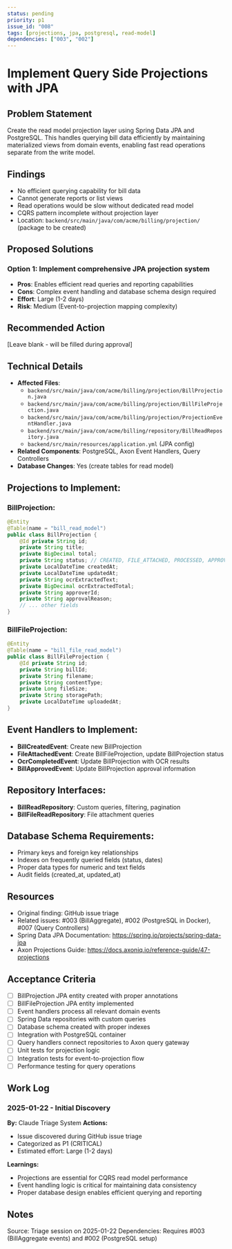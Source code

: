 ```yaml
---
status: pending
priority: p1
issue_id: "008"
tags: [projections, jpa, postgresql, read-model]
dependencies: ["003", "002"]
---
```


# Implement Query Side Projections with JPA

## Problem Statement
Create the read model projection layer using Spring Data JPA and PostgreSQL. This handles querying bill data efficiently by maintaining materialized views from domain events, enabling fast read operations separate from the write model.

## Findings
- No efficient querying capability for bill data
- Cannot generate reports or list views
- Read operations would be slow without dedicated read model
- CQRS pattern incomplete without projection layer
- Location: `backend/src/main/java/com/acme/billing/projection/` (package to be created)

## Proposed Solutions

### Option 1: Implement comprehensive JPA projection system
- **Pros**: Enables efficient read queries and reporting capabilities
- **Cons**: Complex event handling and database schema design required
- **Effort**: Large (1-2 days)
- **Risk**: Medium (Event-to-projection mapping complexity)

## Recommended Action
[Leave blank - will be filled during approval]

## Technical Details
- **Affected Files**:
  - `backend/src/main/java/com/acme/billing/projection/BillProjection.java`
  - `backend/src/main/java/com/acme/billing/projection/BillFileProjection.java`
  - `backend/src/main/java/com/acme/billing/projection/ProjectionEventHandler.java`
  - `backend/src/main/java/com/acme/billing/repository/BillReadRepository.java`
  - `backend/src/main/resources/application.yml` (JPA config)
- **Related Components**: PostgreSQL, Axon Event Handlers, Query Controllers
- **Database Changes**: Yes (create tables for read model)

## Projections to Implement:

### BillProjection:
```java
@Entity
@Table(name = "bill_read_model")
public class BillProjection {
    @Id private String id;
    private String title;
    private BigDecimal total;
    private String status; // CREATED, FILE_ATTACHED, PROCESSED, APPROVED, REJECTED
    private LocalDateTime createdAt;
    private LocalDateTime updatedAt;
    private String ocrExtractedText;
    private BigDecimal ocrExtractedTotal;
    private String approverId;
    private String approvalReason;
    // ... other fields
}
```

### BillFileProjection:
```java
@Entity
@Table(name = "bill_file_read_model")
public class BillFileProjection {
    @Id private String id;
    private String billId;
    private String filename;
    private String contentType;
    private Long fileSize;
    private String storagePath;
    private LocalDateTime uploadedAt;
}
```

## Event Handlers to Implement:
- **BillCreatedEvent**: Create new BillProjection
- **FileAttachedEvent**: Create BillFileProjection, update BillProjection status
- **OcrCompletedEvent**: Update BillProjection with OCR results
- **BillApprovedEvent**: Update BillProjection approval information

## Repository Interfaces:
- **BillReadRepository**: Custom queries, filtering, pagination
- **BillFileReadRepository**: File attachment queries

## Database Schema Requirements:
- Primary keys and foreign key relationships
- Indexes on frequently queried fields (status, dates)
- Proper data types for numeric and text fields
- Audit fields (created_at, updated_at)

## Resources
- Original finding: GitHub issue triage
- Related issues: #003 (BillAggregate), #002 (PostgreSQL in Docker), #007 (Query Controllers)
- Spring Data JPA Documentation: https://spring.io/projects/spring-data-jpa
- Axon Projections Guide: https://docs.axoniq.io/reference-guide/47-projections

## Acceptance Criteria
- [ ] BillProjection JPA entity created with proper annotations
- [ ] BillFileProjection JPA entity implemented
- [ ] Event handlers process all relevant domain events
- [ ] Spring Data repositories with custom queries
- [ ] Database schema created with proper indexes
- [ ] Integration with PostgreSQL container
- [ ] Query handlers connect repositories to Axon query gateway
- [ ] Unit tests for projection logic
- [ ] Integration tests for event-to-projection flow
- [ ] Performance testing for query operations

## Work Log

### 2025-01-22 - Initial Discovery
**By:** Claude Triage System
**Actions:**
- Issue discovered during GitHub issue triage
- Categorized as P1 (CRITICAL)
- Estimated effort: Large (1-2 days)

**Learnings:**
- Projections are essential for CQRS read model performance
- Event handling logic is critical for maintaining data consistency
- Proper database design enables efficient querying and reporting

## Notes
Source: Triage session on 2025-01-22
Dependencies: Requires #003 (BillAggregate events) and #002 (PostgreSQL setup)